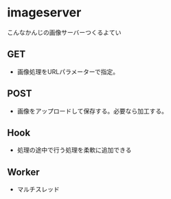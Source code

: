 imageserver
===========

こんなかんじの画像サーバーつくるよてい

GET
---

* 画像処理をURLパラメーターで指定。

POST
----

* 画像をアップロードして保存する。必要なら加工する。

Hook
----

* 処理の途中で行う処理を柔軟に追加できる

Worker
-------

* マルチスレッド
